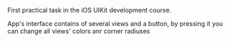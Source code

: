 First practical task in the iOS UIKit development course.

App's interface contains of several views and a button, by pressing it you can change all views' colors anr corner radiuses
